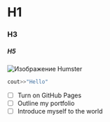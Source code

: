 # H1
### H3
##### H5
![Изображение Humster](http://animalphoto.ru/images/photos/medium/892ef6a4c43957a1eb112500fefc939f.jpg)
``` C++
cout>>"Hello"
```
- [ ] Turn on GitHub Pages
- [ ] Outline my portfolio
- [ ] Introduce myself to the world
